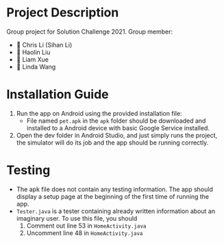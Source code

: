 # Project Description
Group project for Solution Challenge 2021.
Group member:
- 🧑 Chris Li (Sihan Li)
- 👧 Haolin Liu
- 🧑 Liam Xue
- 👧 Linda Wang

# Installation Guide
1. Run the app on Android using the provided installation file: 
    - File named `pet.apk` in the `apk` folder should be downloaded and installed to a Android device with basic Google Service installed. 
2. Open the dev folder in Android Studio, and just simply runs the project, the simulator will do its job and the app should be running correctly.

# Testing
- The apk file does not contain any testing information. The app should display a setup page at the beginning of the first time of running the app. 
- `Tester.java` is a tester containing already written information about an imaginary user. To use this file, you should
    1. Comment out line 53 in `HomeActivity.java`
    2. Uncomment line 48 in `HomeActivity.java`
